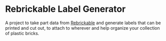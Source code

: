 # Rebrickable Label Generator

A project to take part data from [Rebrickable](https://rebrickable.com/) and generate
labels that can be printed and cut out, to attach to wherever and help organize
your collection of plastic bricks.
